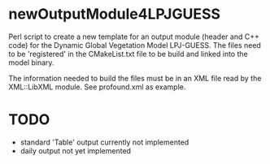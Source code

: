 # newOutputModule4LPJGUESS

Perl script to create a new template for an output module (header and C++ code) for the Dynamic Global Vegetation Model LPJ-GUESS. The files need to be 'registered' in the CMakeList.txt file to be build and linked into the model binary.

The information needed to build the files must be in an XML file read by the XML::LibXML module. See profound.xml as example.

# TODO

* standard 'Table' output currently not implemented
* daily output not yet implemented
